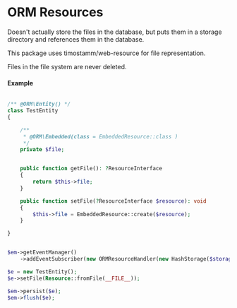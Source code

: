 # ORM Resources


Doesn't actually store the files in the database, but puts them in a storage directory and references them in the database.

This package uses timostamm/web-resource for file representation. 

Files in the file system are never deleted.


#### Example

```PHP

/** @ORM\Entity() */
class TestEntity
{

    /**
     * @ORM\Embedded(class = EmbeddedResource::class )
     */
    private $file;


    public function getFile(): ?ResourceInterface
    {
        return $this->file;
    }

    public function setFile(?ResourceInterface $resource): void
    {
        $this->file = EmbeddedResource::create($resource);
    }

}


$em->getEventManager()
    ->addEventSubscriber(new ORMResourceHandler(new HashStorage($storageDir)));

$e = new TestEntity();
$e->setFile(Resource::fromFile(__FILE__));

$em->persist($e);
$em->flush($e);


```
